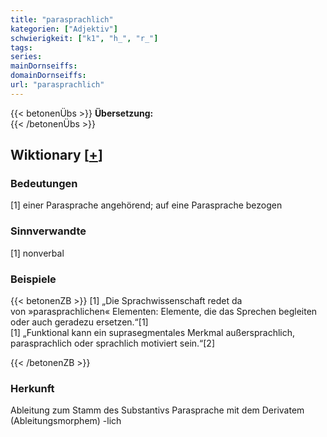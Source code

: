 ```yaml
---
title: "parasprachlich"
kategorien: ["Adjektiv"]
schwierigkeit: ["k1", "h_", "r_"]
tags:
series:
mainDornseiffs:
domainDornseiffs:
url: "parasprachlich"
---
```


{{< betonenÜbs >}}
**Übersetzung:**  
{{< /betonenÜbs >}}

## Wiktionary [[+](https://de.wiktionary.org/wiki/parasprachlich)]

### Bedeutungen
[1] einer Parasprache angehörend; auf eine Parasprache bezogen  

### Sinnverwandte
[1] nonverbal  

### Beispiele
{{< betonenZB >}}
[1] „Die Sprachwissenschaft redet da von »parasprachlichen« Elementen: Elemente, die das Sprechen begleiten oder auch geradezu ersetzen.“[1]  
[1] „Funktional kann ein suprasegmentales Merkmal außersprachlich, parasprachlich oder sprachlich motiviert sein.“[2]  

{{< /betonenZB >}}
### Herkunft
Ableitung zum Stamm des Substantivs Parasprache mit dem Derivatem (Ableitungsmorphem) -lich  


